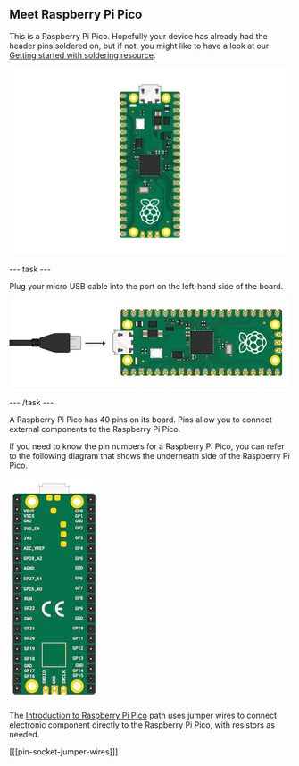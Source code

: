 ## Meet Raspberry Pi Pico

This is a Raspberry Pi Pico. Hopefully your device has already had the header pins soldered on, but if not, you might like to have a look at our [Getting started with soldering resource](https://projects.raspberrypi.org/en/projects/getting-started-with-soldering).

![Raspberry Pi Pico](images/Pico-Top-Headers.png)

--- task ---
 
Plug your micro USB cable into the port on the left-hand side of the board.

![Micro USB cable plugged into the Pico](images/pico-top-plug.png)

--- /task ---

A Raspberry Pi Pico has 40 pins on its board. Pins allow you to connect external components to the Raspberry Pi Pico.

If you need to know the pin numbers for a Raspberry Pi Pico, you can refer to the following diagram that shows the underneath side of the Raspberry Pi Pico.

![Pinout of a Raspberry Pi Pico](images/pico-bottom.png)

The [Introduction to Raspberry Pi Pico](https://projects.raspberrypi.org/en/pathways/pico-intro) path uses jumper wires to connect electronic component directly to the Raspberry Pi Pico, with resistors as needed. 

[[[pin-socket-jumper-wires]]]


